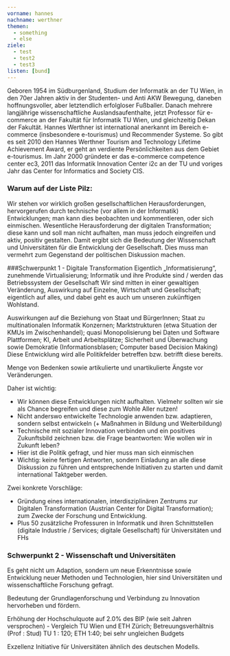 ```yaml
---
vorname: hannes
nachname: werthner
themen:
  - something
  - else
ziele:
  - test
  - test2
  - test3
listen: [bund]
---
```


Geboren 1954 im Südburgenland, Studium der Informatik an der TU Wien, in den 70er Jahren aktiv in der Studenten- und Anti AKW Bewegung, daneben hoffnungsvoller, aber letztendlich erfolgloser Fußballer. Danach mehrere langjährige wissenschaftliche Auslandsaufenthalte, jetzt Professor für e-commerce an der Fakultät für Informatik TU Wien, und gleichzeitig Dekan der Fakultät.
Hannes Werthner ist international anerkannt im Bereich e-commerce (insbesondere e-tourismus) und Recommender Systeme. So gibt es seit 2010 den Hannes Werthner Tourism and Technology Lifetime Achievement Award, er geht an verdiente Persönlichkeiten aus dem Gebiet e-tourismus.
Im Jahr 2000 gründete er das e-commerce competence center ec3, 2011 das Informatik Innovation Center i2c an der TU und voriges Jahr das Center for Informatics and Society CIS.

### Warum auf der Liste Pilz:

Wir stehen vor wirklich großen gesellschaftlichen Herausforderungen, hervorgerufen durch technische (vor allem in der Informatik) Entwicklungen; man kann dies beobachten und kommentieren, oder sich einmischen.
Wesentliche Herausforderung der digitalen Transformation; diese kann und soll man nicht aufhalten, man muss jedoch eingreifen und aktiv, positiv gestalten.
Damit ergibt sich die Bedeutung der Wissenschaft und Universitäten für die Entwicklung der Gesellschaft. Dies muss man vermehrt zum Gegenstand der politischen Diskussion machen.

###Schwerpunkt 1 - Digitale Transformation
Eigentlich „Informatisierung“, zunehmende Virtualisierung; Informatik und ihre Produkte sind / werden das Betriebssystem der Gesellschaft
Wir sind mitten in einer gewaltigen Veränderung, Auswirkung auf Einzelne, Wirtschaft und Gesellschaft; eigentlich auf alles, und dabei geht es auch um unseren zukünftigen Wohlstand.

Auswirkungen auf die Beziehung von Staat und BürgerInnen; Staat zu multinationalen Informatik Konzernen; Marktstrukturen (etwa Situation der KMUs im Zwischenhandel); quasi Monopolisierung bei Daten und Software Plattformen; KI, Arbeit und Arbeitsplätze; Sicherheit und Überwachung sowie Demokratie (Informationsblasen; Computer based Decision Making)
Diese Entwicklung wird alle Politikfelder betreffen bzw. betrifft diese bereits.

Menge von Bedenken sowie artikulierte und unartikulierte Ängste vor Veränderungen.

Daher ist wichtig:

* Wir können diese Entwicklungen nicht aufhalten. Vielmehr sollten wir sie als Chance begreifen und diese zum Wohle Aller nutzen!
* Nicht anderswo entwickelte Technologie anwenden bzw. adaptieren, sondern selbst entwickeln (+ Maßnahmen in Bildung und Weiterbildung)
* Technische mit sozialer Innovation verbinden und ein positives Zukunftsbild zeichnen bzw. die Frage beantworten: Wie wollen wir in Zukunft leben?
* Hier ist die Politik gefragt, und hier muss man sich einmischen
* Wichtig: keine fertigen Antworten, sondern Einladung an alle diese Diskussion zu führen und entsprechende Initiativen zu starten und damit international Taktgeber werden.

Zwei konkrete Vorschläge:

* Gründung eines internationalen, interdisziplinären Zentrums zur Digitalen Transformation (Austrian Center for Digital Transformation); zum Zwecke der Forschung und Entwicklung.
* Plus 50 zusätzliche Professuren in Informatik und ihren Schnittstellen (digitale Industrie / Services; digitale Gesellschaft) für Universitäten und FHs

### Schwerpunkt 2 - Wissenschaft und Universitäten

Es geht nicht um Adaption, sondern um neue Erkenntnisse sowie Entwicklung neuer Methoden und Technologien, hier sind Universitäten und wissenschaftliche Forschung gefragt.

Bedeutung der Grundlagenforschung und Verbindung zu Innovation hervorheben und fördern.

Erhöhung der Hochschulquote auf 2.0% des BIP (wie seit Jahren versprochen) - Vergleich TU Wien und ETH Zürich; Betreuungsverhältnis (Prof : Stud) TU 1 : 120; ETH 1:40; bei sehr ungleichen Budgets

Exzellenz Initiative für Universitäten ähnlich des deutschen Modells.
